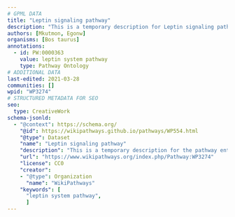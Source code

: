 ```yaml
---
# GPML DATA
title: "Leptin signaling pathway"
description: "This is a temporary description for Leptin signaling pathway"
authors: [Mkutmon, Egonw]
organisms: [Bos taurus]
annotations:
  - id: PW:0000363
    value: leptin system pathway
    type: Pathway Ontology
# ADDITIONAL DATA
last-edited: 2021-03-28
communities: []
wpid: "WP3274"
# STRUCTURED METADATA FOR SEO
seo:
  type: CreativeWork
schema-jsonld:
  - "@context": https://schema.org/
    "@id": https://wikipathways.github.io/pathways/WP554.html
    "@type": Dataset
    "name": "Leptin signaling pathway"
    "description": "This is a temporary description for the pathway entitled: Leptin signaling pathway"
    "url": "https://www.wikipathways.org/index.php/Pathway:WP3274"
    "license": CC0
    "creator":
    - "@type": Organization
      "name": "WikiPathways"
    "keywords": [
      "leptin system pathway",
      ]
---
```

